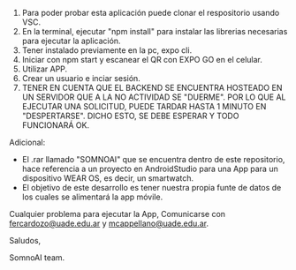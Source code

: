 1. Para poder probar esta aplicación puede clonar el respositorio usando VSC.
2. En la terminal, ejecutar "npm install" para instalar las librerias necesarias para ejecutar la aplicación.
3. Tener instalado previamente en la pc, expo cli. 
4. Iniciar con npm start y escanear el QR con EXPO GO en el celular.
5. Utilizar APP.
6. Crear un usuario e inciar sesión.
7. TENER EN CUENTA QUE EL BACKEND SE ENCUENTRA HOSTEADO EN UN SERVIDOR QUE A LA NO ACTIVIDAD SE "DUERME". POR LO QUE AL EJECUTAR UNA SOLICITUD, PUEDE TARDAR HASTA 1 MINUTO EN "DESPERTARSE". DICHO ESTO, SE DEBE ESPERAR Y TODO FUNCIONARÁ OK.

Adicional:

- El .rar llamado "SOMNOAI" que se encuentra dentro de este repositorio, hace referencia a un proyecto en AndroidStudio para una App para un dispositivo WEAR OS, es decir, un smartwatch. 
- El objetivo de este desarrollo es tener nuestra propia funte de datos de los cuales se alimentará la app móvile.


Cualquier problema para ejecutar la App, Comunicarse con fercardozo@uade.edu.ar y mcappellano@uade.edu.ar.

Saludos,

SomnoAI team.
